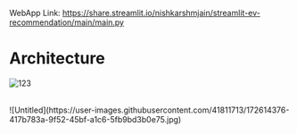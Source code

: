 WebApp Link: https://share.streamlit.io/nishkarshmjain/streamlit-ev-recommendation/main/main.py
<br/>
<h1>Architecture</h1>

![123](https://user-images.githubusercontent.com/41811713/172614049-bb5b099b-cb41-41d5-aec5-001ee86b324c.png)

<br/>
![Untitled](https://user-images.githubusercontent.com/41811713/172614376-417b783a-9f52-45bf-a1c6-5fb9bd3b0e75.jpg)
